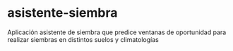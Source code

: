# asistente-siembra
Aplicación asistente de siembra que predice ventanas de oportunidad para realizar siembras en distintos suelos y climatologías
